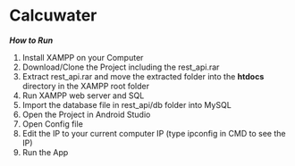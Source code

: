 # Calcuwater
***How to Run***
1. Install XAMPP on your Computer
2. Download/Clone the Project including the rest_api.rar
3. Extract rest_api.rar and move the extracted folder into the **htdocs** directory in the XAMPP root folder
4. Run XAMPP web server and SQL
5. Import the database file in rest_api/db folder into MySQL
6. Open the Project in Android Studio
7. Open Config file
8. Edit the IP to your current computer IP (type ipconfig in CMD to see the IP)
9. Run the App
